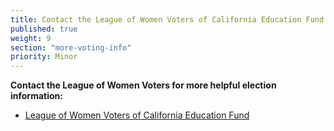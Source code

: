```yaml
---
title: Contact the League of Women Voters of California Education Fund
published: true
weight: 9
section: "more-voting-info"
priority: Minor
---
```





**Contact the League of Women Voters for more helpful election information:**   

- [League of Women Voters of California Education Fund](https://cavotes.org/)
